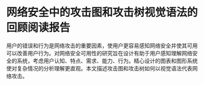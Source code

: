 # 网络安全中的攻击图和攻击树视觉语法的回顾阅读报告

用户的错误和行为是网络攻击的重要因素，使用户更容易感知网络安全并使其可用可以改善用户行为。对网络安全可用性的研究旨在设计有助于用户感知理解网络安全的系统，考虑用户认知、特点、需求、能力、行为。精心设计的图表和图形系统使对复杂情况的分析理解更直观。本文描述攻击图和攻击树如何以视觉语法代表网络攻击。